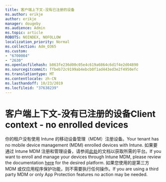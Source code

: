 ```yaml
---
title: 客户端上下文-没有已注册的设备
ms.author: erikje
author: erikje
manager: dougeby
ms.audience: Admin
ms.topic: article
ROBOTS: NOINDEX, NOFOLLOW
localization_priority: Normal
ms.collection: Adm_O365
ms.custom:
- "6700004"
- "2630"
ms.openlocfilehash: b863fe236d00c05e4c619a6864c6d1f4e2d04890
ms.sourcegitcommit: ffbeb72c9199ab4ebcb0f1ad443ed3e2f4950efc
ms.translationtype: MT
ms.contentlocale: zh-CN
ms.lasthandoff: 10/23/2019
ms.locfileid: "37638239"
---
```

# <a name="client-context---no-enrolled-devices"></a><span data-ttu-id="8a079-102">客户端上下文-没有已注册的设备</span><span class="sxs-lookup"><span data-stu-id="8a079-102">Client context - no enrolled devices</span></span>

<span data-ttu-id="8a079-103">你的租户没有使用 Intune 的移动设备管理（MDM）注册设备。</span><span class="sxs-lookup"><span data-stu-id="8a079-103">Your tenant has no mobile device management (MDM) enrolled devices with Intune.</span></span> <span data-ttu-id="8a079-104">如果要通过 Intune MDM 注册和管理设备，请参阅[此处](https://docs.microsoft.com/intune/device-enrollment)的文档以获取所需的平台。</span><span class="sxs-lookup"><span data-stu-id="8a079-104">If you want to enroll and manage your devices through Intune MDM, please review the documentation [here](https://docs.microsoft.com/intune/device-enrollment) for the desired platform.</span></span> <span data-ttu-id="8a079-105">如果您使用的是第三方 MDM 或仅应用程序保护功能，则不需要执行任何操作。</span><span class="sxs-lookup"><span data-stu-id="8a079-105">If you are using a third party MDM or only App Protection features no action may be needed.</span></span> 